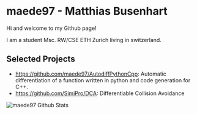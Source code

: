 # maede97 - Matthias Busenhart

Hi and welcome to my Github page!

I am a student Msc. RW/CSE ETH Zurich living in switzerland.

## Selected Projects

- https://github.com/maede97/AutodiffPythonCpp: Automatic differentiation of a function written in python and code generation for C++.
- https://github.com/SimiPro/DCA: Differentiable Collision Avoidance

![maede97 Github Stats](https://github-readme-stats.vercel.app/api?username=maede97&theme=onedark)
